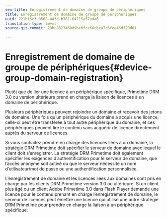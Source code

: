 ```yaml
---
seo-title: Enregistrement de domaine de groupe de périphériques
title: Enregistrement de domaine de groupe de périphériques
uuid: 221bf6c3-0568-443d-b761-64715a57ada6
translation-type: tm+mt
source-git-commit: 29bc8323460d9be0fce66cbea7c6fce46df20d61

---
```



# Enregistrement de domaine de groupe de périphériques{#device-group-domain-registration}

Plutôt que de lier une licence à un périphérique spécifique, Primetime DRM 3.0 ou version ultérieure prend en charge la liaison de licences à un domaine de périphérique.

Plusieurs périphériques peuvent rejoindre un domaine et recevoir des jetons de domaine. Une fois qu’un périphérique du domaine a acquis une licence, celle-ci peut être transférée à tout autre périphérique du domaine, et ces périphériques peuvent lire le contenu sans acquérir de licence directement auprès du serveur de licences.

Si vous souhaitez prendre en charge des licences liées à un domaine, la stratégie DRM Primetime doit spécifier le serveur de domaine avec lequel le client doit s’enregistrer. La stratégie DRM Primetime doit également spécifier les exigences d’authentification pour le serveur de domaine, que l’accès anonyme soit activé ou que le serveur nécessite un nom d’utilisateur/mot de passe ou une authentification personnalisée.

L’enregistrement de domaine et les licences liées aux domaines sont pris en charge par les clients DRM Primetime version 3.0 ou ultérieure. Si un client plus âgé ou un client Adobe Primetime 3.0 dans Flash Player demande une licence pour le contenu prenant en charge l’enregistrement de domaine, le serveur de licences peut émettre une licence qui utilise une autre stratégie DRM Primetime pour prendre en charge la liaison à un périphérique spécifique.
